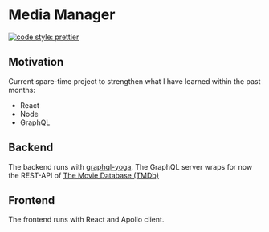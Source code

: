 # Media Manager

[![code style: prettier](https://img.shields.io/badge/code_style-prettier-ff69b4.svg?style=flat-square)](https://github.com/prettier/prettier)

## Motivation

Current spare-time project to strengthen what I have learned within the past months:

- React
- Node
- GraphQL

## Backend

The backend runs with [graphql-yoga](https://github.com/prisma/graphql-yoga).
The GraphQL server wraps for now the REST-API of [The Movie Database (TMDb)](https://www.themoviedb.org/)

## Frontend

The frontend runs with React and Apollo client.